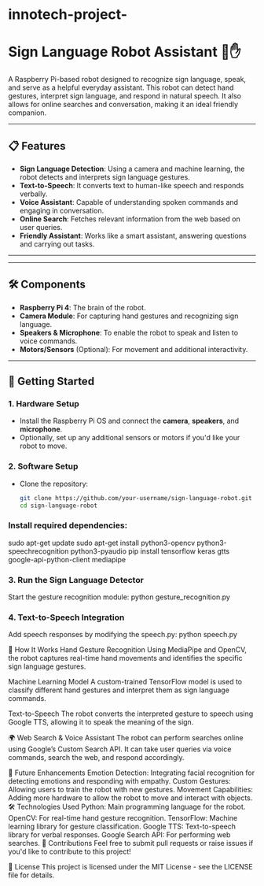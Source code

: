 # innotech-project-
# Sign Language Robot Assistant 🤖✋



A Raspberry Pi-based robot designed to recognize sign language, speak, and serve as a helpful everyday assistant. This robot can detect hand gestures, interpret sign language, and respond in natural speech. It also allows for online searches and conversation, making it an ideal friendly companion.

---

## 📋 Features

- **Sign Language Detection**: Using a camera and machine learning, the robot detects and interprets sign language gestures.
- **Text-to-Speech**: It converts text to human-like speech and responds verbally.
- **Voice Assistant**: Capable of understanding spoken commands and engaging in conversation.
- **Online Search**: Fetches relevant information from the web based on user queries.
- **Friendly Assistant**: Works like a smart assistant, answering questions and carrying out tasks.

---



---

## 🛠️ Components

- **Raspberry Pi 4**: The brain of the robot.
- **Camera Module**: For capturing hand gestures and recognizing sign language.
- **Speakers & Microphone**: To enable the robot to speak and listen to voice commands.
- **Motors/Sensors** (Optional): For movement and additional interactivity.

---

## 🔧 Getting Started

### 1. Hardware Setup
- Install the Raspberry Pi OS and connect the **camera**, **speakers**, and **microphone**.
- Optionally, set up any additional sensors or motors if you'd like your robot to move.

### 2. Software Setup
- Clone the repository:
  ```bash
  git clone https://github.com/your-username/sign-language-robot.git
  cd sign-language-robot

### Install required dependencies:

sudo apt-get update
sudo apt-get install python3-opencv python3-speechrecognition python3-pyaudio
pip install tensorflow keras gtts google-api-python-client mediapipe

### 3. Run the Sign Language Detector
Start the gesture recognition module:
python gesture_recognition.py

### 4. Text-to-Speech Integration
Add speech responses by modifying the speech.py:
python speech.py

🧠 How It Works
Hand Gesture Recognition
Using MediaPipe and OpenCV, the robot captures real-time hand movements and identifies the specific sign language gestures.


Machine Learning Model
A custom-trained TensorFlow model is used to classify different hand gestures and interpret them as sign language commands.

Text-to-Speech
The robot converts the interpreted gesture to speech using Google TTS, allowing it to speak the meaning of the sign.

🌍 Web Search & Voice Assistant
The robot can perform searches online using Google’s Custom Search API. It can take user queries via voice commands, search the web, and respond accordingly.


🚀 Future Enhancements
Emotion Detection: Integrating facial recognition for detecting emotions and responding with empathy.
Custom Gestures: Allowing users to train the robot with new gestures.
Movement Capabilities: Adding more hardware to allow the robot to move and interact with objects.
🛠️ Technologies Used
Python: Main programming language for the robot.
OpenCV: For real-time hand gesture recognition.
TensorFlow: Machine learning library for gesture classification.
Google TTS: Text-to-speech library for verbal responses.
Google Search API: For performing web searches.
🤝 Contributions
Feel free to submit pull requests or raise issues if you'd like to contribute to this project!

📄 License
This project is licensed under the MIT License - see the LICENSE file for details.
